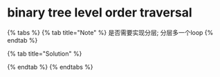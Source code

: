 # binary tree level order traversal

{% tabs %}
{% tab title="Note" %}
是否需要实现分层; 分层多一个loop
{% endtab %}

{% tab title="Solution" %}

{% endtab %}
{% endtabs %}

